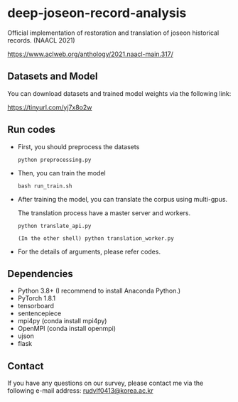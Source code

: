 # deep-joseon-record-analysis
Official implementation of restoration and translation of joseon historical records. (NAACL 2021)

https://www.aclweb.org/anthology/2021.naacl-main.317/

## Datasets and Model
You can download datasets and trained model weights via the following link:

https://tinyurl.com/yj7x8o2w

## Run codes
- First, you should preprocess the datasets
    
    ```
    python preprocessing.py 
    ```

- Then, you can train the model

    ```
    bash run_train.sh
    ```

- After training the model, you can translate the corpus using multi-gpus.

    The translation process have a master server and workers. 

    ```
    python translate_api.py
    ```

    ```
    (In the other shell) python translation_worker.py
    ```

- For the details of arguments, please refer codes.

## Dependencies
- Python 3.8+ (I recommend to install Anaconda Python.)
- PyTorch 1.8.1
- tensorboard
- sentencepiece
- mpi4py (conda install mpi4py)
- OpenMPI (conda install openmpi)
- ujson
- flask

## Contact
If you have any questions on our survey, please contact me via the following e-mail address: rudvlf0413@korea.ac.kr
